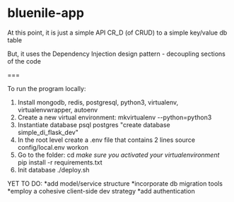 # bluenile-app

At this point, it is just a simple API CR_D (of CRUD) to a simple key/value db table

But, it uses the Dependency Injection design pattern - decoupling sections of the code

===

To run the program locally:
1. Install mongodb, redis, postgresql, python3, virtualenv, virtualenvwrapper, autoenv
2. Create a new virtual environment:
    mkvirtualenv <your-virtual-env> --python=python3
3. Instantiate database
    psql postgres "create database simple_di_flask_dev"
4. In the root level create a .env file that contains 2 lines
    source config/local.env
    workon <your-virtual-env>
5. Go to the folder:
    cd <folder where this is checked out>
    *make sure you activated your virtualenvironment*
    pip install -r requirements.txt
6. Init database
    ./deploy.sh


YET TO DO: 
*add model/service structure
*incorporate db migration tools
*employ a cohesive client-side dev strategy
*add authentication
